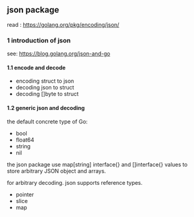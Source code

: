 
## json package

read : https://golang.org/pkg/encoding/json/

### 1 introduction of json

see: https://blog.golang.org/json-and-go

#### 1.1 encode and decode

* encoding struct to json
* decoding json to struct
* decoding []byte to struct

#### 1.2 generic json and decoding

the default concrete type of Go:

* bool 
* float64
* string
* nil

the json package use map[string] interface{} and []interface{}
values to store arbitrary JSON object and arrays.

for arbitrary decoding. json supports reference types.
* pointer
* slice
* map


